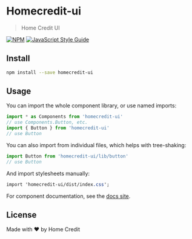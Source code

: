 # Homecredit-ui

> Home Credit UI

[![NPM](https://img.shields.io/npm/v/homecredit-ui.svg)](https://www.npmjs.com/package/homecredit-ui) [![JavaScript Style Guide](https://img.shields.io/badge/code_style-standard-brightgreen.svg)](https://standardjs.com)

## Install

```bash
npm install --save homecredit-ui
```

## Usage

You can import the whole component library, or use named imports:

```js
import * as Components from 'homecredit-ui'
// use Components.Button, etc.
import { Button } from 'homecredit-ui'
// use Button
```

You can also import from individual files, which helps with tree-shaking:

```js
import Button from 'homecredit-ui/lib/button'
// use Button
```

And import stylesheets manually:

```css
import 'homecredit-ui/dist/index.css';
```

For component documentation, see the [docs site](https://homecreditvn.github.io/).

## License
Made with ♥ by Home Credit
